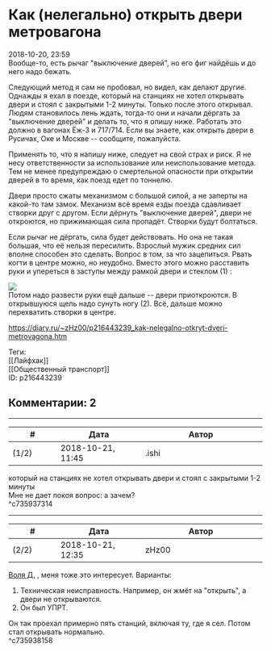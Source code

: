 Как (нелегально) открыть двери метровагона
==========================================

  
2018-10-20, 23:59  
 Вообще-то, есть рычаг "выключение дверей", но его фиг найдёшь и до него надо бежать.   
   
 Следующий метод я сам не пробовал, но видел, как делают другие. Однажды я ехал в поезде, который на станциях не хотел открывать двери и стоял с закрытыми 1-2 минуты. Только после этого открывал. Людям становилось лень ждать, тогда-то они и начали дёргать за "выключение дверей" и делать то, что я опишу ниже. Работать это должно в вагонах Ёж-3 и 717/714. Если вы знаете, как открыть двери в Русичах, Оке и Москве -- сообщите, пожалуйста.   
   
 Применять то, что я напишу ниже, следует на свой страх и риск. Я не несу ответственности за использование или неиспользование метода. Тем не менее предупреждаю о смертельной опасности при открытии дверей в то время, как поезд едет по тоннелю.   
   
 Двери просто сжаты механизмом с большой силой, а не заперты на какой-то там замок. Механизм всё время езды поезда сдавливает створки друг с другом. Если дёрнуть "выключение дверей", двери не откроются, но прижимающая сила пропадёт. Створки будут болтаться.   
   
 Если рычаг не дёргать, сила будет действовать. Но она не такая большая, что её нельзя пересилить. Взрослый мужик средних сил вполне способен это сделать. Вопрос в том, за что зацепиться. Рвать когти в центре можно, но неудобно. Вместо этого можно расставить руки и упереться в заступы между рамкой двери и стеклом (1) :   
   
  ![](https://i.imgur.com/MZw26vs.png)    
 Потом надо развести руки ещё дальше -- двери приоткроются. В открывшуюся щель надо сунуть ногу (2). Всё, дальше можно перехватить створки в центре.   
  
<https://diary.ru/~zHz00/p216443239_kak-nelegalno-otkryt-dveri-metrovagona.htm>  
  
Теги:  
[[Лайфхак]]  
[[Общественный транспорт]]  
ID: p216443239  


Комментарии: 2
--------------

  


---



|         #         |              Дата              |                     Автор                     |           ID           |
| --- | --- | --- | --- |
| (1/2) | 2018-10-21, 11:45 | .ishi | c735937314 |

  
  который на станциях не хотел открывать двери и стоял с закрытыми 1-2 минуты    
 Мне не дает покоя вопрос: а зачем?   
 ^c735937314

---



|         #         |              Дата              |                     Автор                     |           ID           |
| --- | --- | --- | --- |
| (2/2) | 2018-10-21, 12:35 | zHz00 | c735938158 |

  
  [Воля Д.](http://willD.diary.ru "Лыбродыбро.")  , меня тоже это интересует. Варианты:   
 1. Техническая неисправность. Например, он жмёт на "открыть", а двери не открываются.   
 2. Он был УПРТ.   
   
 Он так проехал примерно пять станций, включая ту, где я сел. Потом стал открывать нормально.   
 ^c735938158